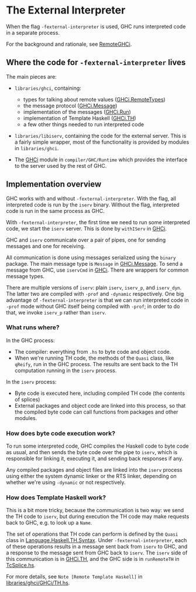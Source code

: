 # The External Interpreter


When the flag `-fexternal-interpreter` is used, GHC runs interpreted code in a separate process.  


For the background and rationale, see [RemoteGHCi](remote-GHCi).

## Where the code for `-fexternal-interpreter` lives


The main pieces are:

- `libraries/ghci`, containing:

  - types for talking about remote values ([GHCi.RemoteTypes](https://gitlab.haskell.org/ghc/ghc/blob/master/libraries/ghci/GHCi/RemoteTypes.hs))
  - the message protocol ([GHCi.Message](https://gitlab.haskell.org/ghc/ghc/blob/master/libraries/ghci/GHCi/Message.hs))
  - implementation of the messages ([GHCi.Run](https://gitlab.haskell.org/ghc/ghc/blob/master/libraries/ghci/GHCi/Run.hs))
  - implementation of Template Haskell ([GHCi.TH](https://gitlab.haskell.org/ghc/ghc/blob/master/libraries/ghci/GHCi/TH.hs))
  - a few other things needed to run interpreted code

- `libraries/libiserv`, containing the code for the external
  server.  This is a fairly simple wrapper, most of the functionality
  is provided by modules in `libraries/ghci`.

- The [GHCi](https://gitlab.haskell.org/ghc/ghc/blob/master/compiler/GHC/Runtime/Interpreter.hs) module in `compiler/GHC/Runtime` which provides the interface to the server used
  by the rest of GHC.

## Implementation overview


GHC works with and without `-fexternal-interpreter`.  With the flag, all
interpreted code is run by the `iserv` binary.  Without the flag,
interpreted code is run in the same process as GHC.


With `-fexternal-interpreter`, the first time we need to run some interpreted code, we start the `iserv` server. This is done by `withIServ` in [GHCi](https://gitlab.haskell.org/ghc/ghc/blob/master/compiler/GHC/Runtime/Interpreter.hs).


GHC and `iserv` communicate over a pair of pipes, one for sending messages and one for receiving.


All communication is done using messages serialized using the `binary` package.  The main message type is `Message` in [GHCi.Message](https://gitlab.haskell.org/ghc/ghc/blob/master/libraries/ghci/GHCi/Message.hs).  To send a message from GHC, use `iservCmd` in [GHCi](https://gitlab.haskell.org/ghc/ghc/blob/master/compiler/GHC/Runtime/Interpreter.hs).  There are wrappers for common message types.


There are multiple versions of `iserv`: plain `iserv`, `iserv_p`, and `iserv_dyn`.  The latter two are compiled with `-prof` and `-dynamic` respectively.  One big advantage of `-fexternal-interpreter` is that we can run interpreted code in `-prof` mode without GHC itself being compiled with `-prof`; in order to do that, we invoke `iserv_p` rather than `iserv`.

### What runs where?


In the GHC process:

- The compiler: everything from `.hs` to byte code and object code.
- When we're running TH code, the methods of the `Quasi` class, like `qReify`, run in the GHC process.  The results are sent back to the TH computation running in the `iserv` process.


In the `iserv` process:

- Byte code is executed here, including compiled TH code (the contents of splices)
- External packages and object code are linked into this process, so that the compiled byte code can call functions from packages and other modules.

### How does byte code execution work?


To run some interpreted code, GHC compiles the Haskell code to byte code as usual, and then sends the byte code over the pipe to `iserv`, which is responsible for linking it, executing it, and sending back responses if any.


Any compiled packages and object files are linked into the `iserv` process using either the system dynamic linker or the RTS linker, depending on whether we're using `-dynamic` or not respectively.

### How does Template Haskell work?


This is a bit more tricky, because the communication is two way: we send the TH code to `iserv`, but during execution the TH code may make requests back to GHC, e.g. to look up a `Name`.  


The set of operations that TH code can perform is defined by the `Quasi` class in [Language.Haskell.TH.Syntax](https://gitlab.haskell.org/ghc/ghc/blob/master/libraries/template-haskell/Language/Haskell/TH/Syntax.hs).  Under `-fexternal-interpreter`, each of these operations results in a message sent back from `iserv` to GHC, and a response to the message sent from GHC back to `iserv`.  The `iserv` side of this communication is in [GHCi.TH](https://gitlab.haskell.org/ghc/ghc/blob/master/libraries/ghci/GHCi/TH.hs), and the GHC side is in `runRemoteTH` in [TcSplice.hs](https://gitlab.haskell.org/ghc/ghc/blob/master/compiler/GHC/Tc/Gen/Splice.hs).



For more details, see `Note [Remote Template Haskell]` in [libraries/ghci/GHCi/TH.hs](https://gitlab.haskell.org/ghc/ghc/blob/master/libraries/ghci/GHCi/TH.hs).


